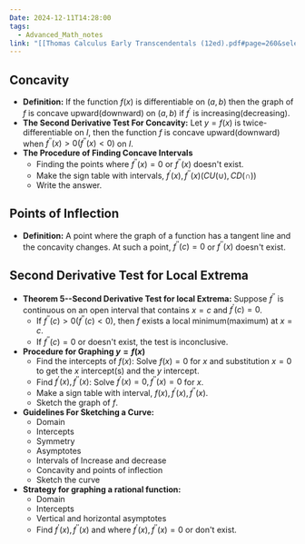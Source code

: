 ```yaml
---
Date: 2024-12-11T14:28:00
tags:
  - Advanced_Math_notes
link: "[[Thomas Calculus Early Transcendentals (12ed).pdf#page=260&selection=347,1,348,29|The link of chapter 4.4, Advanced Math]]"
---
```

## **Concavity**

- **Definition:**
	If the function $f(x)$ is differentiable on $(a,b)$ then the graph of $f$ is concave upward(downward) on $(a,b)$ if $f^{\prime}$ is increasing(decreasing).
- **The Second Derivative Test For Concavity:**
	Let $y=f(x)$ is twice-differentiable on $I$, then the function $f$ is concave upward(downward) when $f^{\prime\prime}(x)>0(f^{\prime\prime}(x)<0)$ on $I$.
- **The Procedure of Finding Concave Intervals**
	- Finding the points where $f^{\prime\prime}(x)=0$ or $f^{\prime\prime}(x)$ doesn't exist.
	- Make the sign table with intervals, $f^{\prime}(x),f^{\prime\prime}(x)$($CU(\cup),CD(\cap)$)
	- Write the answer.

## **Points of Inflection**

- **Definition:**
	A point where the graph of a function has a tangent line and the concavity changes. At such a point, $f^{\prime\prime}(c)=0$ or $f^{\prime\prime}(x)$ doesn't exist.

## **Second Derivative Test for Local Extrema**

- **Theorem 5--Second Derivative Test for local Extrema:**
	Suppose $f^{\prime\prime}$ is continuous on an open interval that contains $x=c$ and $f^{\prime}(c)=0$.
	- If $f^{\prime\prime}(c)>0(f^{\prime\prime}(c)<0)$, then $f$ exists a local minimum(maximum) at $x=c$.
	- If $f^{\prime\prime}(c)=0$ or doesn't exist, the test is inconclusive.
- **Procedure for Graphing $y=f(x)$**
	- Find the intercepts of $f(x)$: Solve $f(x)=0$ for $x$ and substitution $x=0$ to get the $x$ intercept(s) and the $y$ intercept.
	- Find $f^{\prime}(x),f^{\prime\prime}(x)$: Solve $f^{\prime}(x)=0,f^{\prime\prime}(x)=0$ for $x$.
	- Make a sign table with interval, $f(x),f^{\prime}(x),f^{\prime\prime}(x)$.
	- Sketch the graph of $f$.
- **Guidelines For Sketching a Curve:**
	- Domain
	- Intercepts
	- Symmetry
	- Asymptotes
	- Intervals of Increase and decrease
	- Concavity and points of inflection
	- Sketch the curve
- **Strategy for graphing a rational function:**
	- Domain
	- Intercepts
	- Vertical and horizontal asymptotes
	- Find $f^{\prime}(x),f^{\prime\prime}(x)$ and where $f^{\prime}(x),f^{\prime\prime}(x)=0$ or don't exist.
